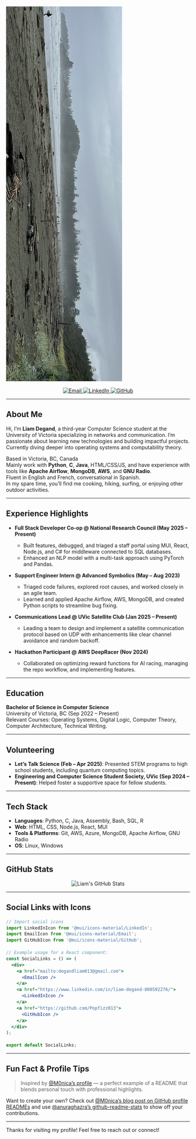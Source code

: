 ![Header](IMG_8972.png)

<p align="center">
  <a href="mailto:degandliam013@gmail.com">
    <img src="https://img.shields.io/badge/email-degandliam013%40gmail.com-blue?style=flat-square&logo=gmail" alt="Email">
  </a>
  <a href="https://www.linkedin.com/in/liam-degand-800592276/">
    <img src="https://img.shields.io/badge/linkedin-profile-blue?style=flat-square&logo=linkedin" alt="LinkedIn">
  </a>
  <a href="https://github.com/Popfizz013">
    <img src="https://img.shields.io/badge/github-profile-black?style=flat-square&logo=github" alt="GitHub">
  </a>
</p>

---

## About Me

Hi, I’m **Liam Degand**, a third-year Computer Science student at the University of Victoria specializing in networks and communication. I’m passionate about learning new technologies and building impactful projects. Currently diving deeper into operating systems and computability theory.

Based in Victoria, BC, Canada  
Mainly work with **Python**, **C**, **Java**, HTML/CSS/JS, and have experience with tools like **Apache Airflow**, **MongoDB**, **AWS**, and **GNU Radio**.  
Fluent in English and French, conversational in Spanish.  
In my spare time, you’ll find me cooking, hiking, surfing, or enjoying other outdoor activities.

---

## Experience Highlights

- **Full Stack Developer Co-op @ National Research Council (May 2025 – Present)**
  - Built features, debugged, and triaged a staff portal using MUI, React, Node.js, and C# for middleware connected to SQL databases.
  - Enhanced an NLP model with a multi-task approach using PyTorch and Pandas.

- **Support Engineer Intern @ Advanced Symbolics (May – Aug 2023)**
  - Triaged code failures, explored root causes, and worked closely in an agile team.
  - Learned and applied Apache Airflow, AWS, MongoDB, and created Python scripts to streamline bug fixing.

- **Communications Lead @ UVic Satellite Club (Jan 2025 – Present)**
  - Leading a team to design and implement a satellite communication protocol based on UDP with enhancements like clear channel avoidance and random backoff.

- **Hackathon Participant @ AWS DeepRacer (Nov 2024)**
  - Collaborated on optimizing reward functions for AI racing, managing the repo workflow, and implementing features.

---

## Education

**Bachelor of Science in Computer Science**  
University of Victoria, BC (Sep 2022 – Present)  
Relevant Courses: Operating Systems, Digital Logic, Computer Theory, Computer Architecture, Technical Writing.

---

## Volunteering

- **Let’s Talk Science (Feb – Apr 2025)**: Presented STEM programs to high school students, including quantum computing topics.
- **Engineering and Computer Science Student Society, UVic (Sep 2024 – Present)**: Helped foster a supportive space for fellow students.

---

## Tech Stack

- **Languages**: Python, C, Java, Assembly, Bash, SQL, R
- **Web**: HTML, CSS, Node.js, React, MUI
- **Tools & Platforms**: Git, AWS, Azure, MongoDB, Apache Airflow, GNU Radio
- **OS**: Linux, Windows

---

## GitHub Stats

<p align="center">
  <img src="https://github-readme-stats.vercel.app/api?username=YOUR-GITHUB-HERE&show_icons=true&theme=radical" alt="Liam's GitHub Stats" />
</p>

---

## Social Links with Icons

```jsx
// Import social icons
import LinkedInIcon from '@mui/icons-material/LinkedIn';
import EmailIcon from '@mui/icons-material/Email';
import GitHubIcon from '@mui/icons-material/GitHub';

// Example usage for a React component:
const SocialLinks = () => (
  <div>
    <a href="mailto:degandliam013@gmail.com">
      <EmailIcon />
    </a>
    <a href="https://www.linkedin.com/in/liam-degand-800592276/">
      <LinkedInIcon />
    </a>
    <a href="https://github.com/Popfizz013">
      <GitHubIcon />
    </a>
  </div>
);

export default SocialLinks;
```

---

## Fun Fact & Profile Tips

> Inspired by [@M0nica’s profile](https://github.com/M0nica) — a perfect example of a README that blends personal touch with professional highlights.

Want to create your own? Check out [@M0nica’s blog post on GitHub profile READMEs](https://dev.to/github/creating-a-profile-readme-1k56) and use [@anuraghazra’s github-readme-stats](https://github.com/anuraghazra/github-readme-stats) to show off your contributions.

---

Thanks for visiting my profile! Feel free to reach out or connect!
